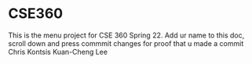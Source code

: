 # CSE360

This is the menu project for CSE 360 Spring 22. Add ur name to this doc, scroll down and press commmit changes for proof that u made a commit
Chris Kontsis
Kuan-Cheng Lee
